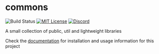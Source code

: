 # commons
![Build Status](https://img.shields.io/github/workflow/status/unnamed/commons/build/master)
[![MIT License](https://img.shields.io/badge/license-MIT-blue)](license.txt)
[![Discord](https://img.shields.io/discord/683899335405994062)](https://discord.gg/xbba2fy)

A small collection of public, util and lightweight libraries

Check the [documentation](https://unnamed.team/docs/commons) for
installation and usage information for this project